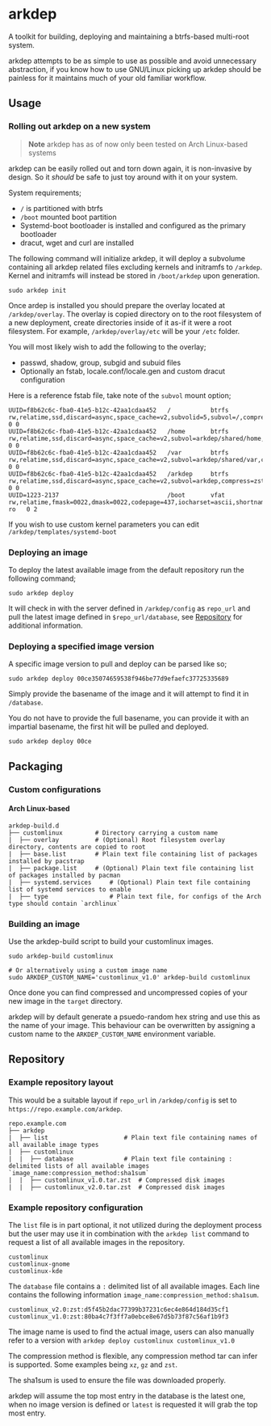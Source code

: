 # arkdep
A toolkit for building, deploying and maintaining a btrfs-based multi-root system.

arkdep attempts to be as simple to use as possible and avoid unnecessary abstraction, if you know how to use GNU/Linux picking up arkdep should be painless for it maintains much of your old familiar workflow.

## Usage
### Rolling out arkdep on a new system

> **Note** arkdep has as of now only been tested on Arch Linux-based systems

arkdep can be easily rolled out and torn down again, it is non-invasive by design. So it _should_ be safe to just toy around with it on your system.

System requirements;
- `/` is partitioned with btrfs
- `/boot` mounted boot partition
- Systemd-boot bootloader is installed and configured as the primary bootloader
- dracut, wget and curl are installed

The following command will initialize arkdep, it will deploy a subvolume containing all arkdep related files excluding kernels and initramfs to `/arkdep`. Kernel and initramfs will instead be stored in `/boot/arkdep` upon generation.
```shell
sudo arkdep init
```

Once ardep is installed you should prepare the overlay located at `/arkdep/overlay`. The overlay is copied directory on to the root filesystem of a new deployment, create directories inside of it as-if it were a root filesystem. For example, `/arkdep/overlay/etc` will be your `/etc` folder.

You will most likely wish to add the following to the overlay;
- passwd, shadow, group, subgid and subuid files
- Optionally an fstab, locale.conf/locale.gen and custom dracut configuration

Here is a reference fstab file, take note of the `subvol` mount option;
```shell
UUID=f8b62c6c-fba0-41e5-b12c-42aa1cdaa452	/           btrfs     	rw,relatime,ssd,discard=async,space_cache=v2,subvolid=5,subvol=/,compress=zstd	0 0
UUID=f8b62c6c-fba0-41e5-b12c-42aa1cdaa452	/home       btrfs     	rw,relatime,ssd,discard=async,space_cache=v2,subvol=arkdep/shared/home,compress=zstd	0 0
UUID=f8b62c6c-fba0-41e5-b12c-42aa1cdaa452	/var        btrfs     	rw,relatime,ssd,discard=async,space_cache=v2,subvol=arkdep/shared/var,compress=zstd	0 0
UUID=f8b62c6c-fba0-41e5-b12c-42aa1cdaa452	/arkdep     btrfs     	rw,relatime,ssd,discard=async,space_cache=v2,subvol=arkdep,compress=zstd	0 0
UUID=1223-2137                              /boot       vfat      	rw,relatime,fmask=0022,dmask=0022,codepage=437,iocharset=ascii,shortname=mixed,utf8,errors=remount-ro	0 2
```

If you wish to use custom kernel parameters you can edit `/arkdep/templates/systemd-boot`

### Deploying an image
To deploy the latest available image from the default repository run the following command;
```shell
sudo arkdep deploy
```
It will check in with the server defined in `/arkdep/config` as `repo_url` and pull the latest image defined in `$repo_url/database`, see [Repository](#Repository) for additional information.

### Deploying a specified image version
A specific image version to pull and deploy can be parsed like so;
```shell
sudo arkdep deploy 00ce35074659538f946be77d9efaefc37725335689
```
Simply provide the basename of the image and it will attempt to find it in `/database`.

You do not have to provide the full basename, you can provide it with an impartial basename, the first hit will be pulled and deployed.
```shell
sudo arkdep deploy 00ce
```

## Packaging
### Custom configurations
#### Arch Linux-based
```text
arkdep-build.d
├── customlinux			# Directory carrying a custom name
|  ├── overlay			# (Optional) Root filesystem overlay directory, contents are copied to root
|  ├── base.list		# Plain text file containing list of packages installed by pacstrap
|  ├── package.list		# (Optional) Plain text file containing list of packages installed by pacman
|  ├── systemd.services		# (Optional) Plain text file containing list of systemd services to enable
|  ├── type         		# Plain text file, for configs of the Arch type should contain `archlinux`
```

### Building an image
Use the arkdep-build script to build your customlinux images.

```shell
sudo arkdep-build customlinux

# Or alternatively using a custom image name
sudo ARKDEP_CUSTOM_NAME='customlinux_v1.0' arkdep-build customlinux
```

Once done you can find compressed and uncompressed copies of your new image in the `target` directory.

arkdep will by default generate a psuedo-random hex string and use this as the name of your image. This behaviour can be overwritten by assigning a custom name to the `ARKDEP_CUSTOM_NAME` environment variable.

## Repository

### Example repository layout
This would be a suitable layout if `repo_url` in `/arkdep/config` is set to `https://repo.example.com/arkdep`.
```text
repo.example.com
├── arkdep
|  ├── list		                # Plain text file containing names of all available image types
|  ├── customlinux
|  |  ├── database		        # Plain text file containing : delimited lists of all available images `image_name:compression_method:sha1sum`
|  |  ├── customlinux_v1.0.tar.zst	# Compressed disk images
|  |  ├── customlinux_v2.0.tar.zst	# Compressed disk images
```

### Example repository configuration
The `list` file is in part optional, it not utilized during the deployment process but the user may use it in combination with the `arkdep list` command to request a list of all available images in the repository.
```text
customlinux
customlinux-gnome
customlinux-kde
```

The `database` file contains a `:` delimited list of all available images. Each line contains the following information `image_name:compression_method:sha1sum`.
```text
customlinux_v2.0:zst:d5f45b2dac77399b37231c6ec4e864d184d35cf1
customlinux_v1.0:zst:80ba4c7f3ff7a0ebce8e67d5b73f87c56af1b9f3
```
The image name is used to find the actual image, users can also manually refer to a version with `arkdep deploy customlinux customlinux_v1.0`

The compression method is flexible, any compression method tar can infer is supported. Some examples being `xz`, `gz` and `zst`.

The sha1sum is used to ensure the file was downloaded properly.

arkdep will assume the top most entry in the database is the latest one, when no image version is defined or `latest` is requested it will grab the top most entry.

